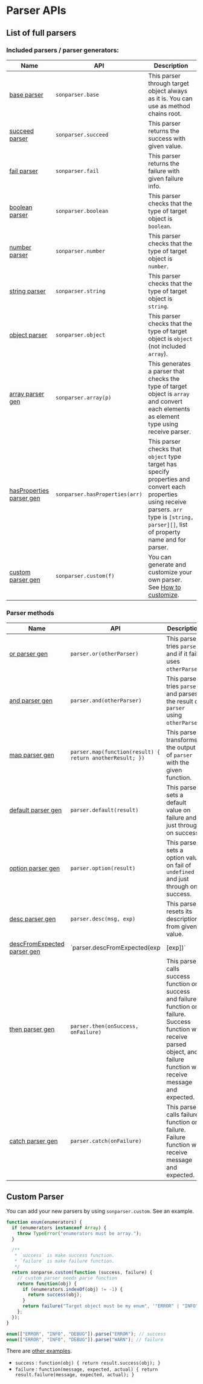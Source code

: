 # Parser APIs

## List of full parsers

### Included parsers / parser generators:

| Name | API | Description |
| --- | --- | --- |
| [base parser](../examples/parsers/base.js) | `sonparser.base` | This parser through target object always as it is.  You can use as method chains root. |
| [succeed parser](../examples/parsers/succeed.js) | `sonparser.succeed` | This parser returns the success with given value. |
| [fail parser](../examples/parsers/fail.js) | `sonparser.fail` | This parser returns the failure with given failure info. |
| [boolean parser](../examples/parsers/boolean.js) | `sonparser.boolean` | This parser checks that the type of target object is `boolean`. |
| [number parser](../examples/parsers/number.js) | `sonparser.number` | This parser checks that the type of target object is `number`. |
| [string parser](../examples/parsers/string.js) | `sonparser.string` | This parser checks that the type of target object is `string`. |
| [object parser](../examples/parsers/object.js) | `sonparser.object` | This parser checks that the type of target object is `object` (not included `array`). |
| [array parser gen](../examples/parsers/array.js) | `sonparser.array(p)` | This generates a parser that checks the type of target object is `array` and convert each elements as element type using receive parser. |
| [hasProperties parser gen](../examples/parsers/has_properties.js) | `sonparser.hasProperties(arr)` | This parser checks that `object` type target has specify properties and convert each properties using receive parsers. `arr` type is `[string, parser][]`, list of property name and for parser. |
| [custom parser gen](../examples/parsers/boolean.js) | `sonparser.custom(f)` | You can generate and customize your own parser.  See [How to customize](#custom-parser). |

### Parser methods

| Name | API | Description |
| --- | --- | --- |
| [or parser gen](../examples/parsers/or.js) | `parser.or(otherParser)` | This parser tries `parser`, and if it fails uses `otherParser`. |
| [and parser gen](../examples/parsers/and.js) | `parser.and(otherParser)` | This parser tries `parser`, and parses the result of `parser` using `otherParser`. |
| [map parser gen](../examples/parsers/map.js) | `parser.map(function(result) { return anotherResult; })` | This parser transforms the output of `parser` with the given function. |
| [default parser gen](../examples/parsers/default.js) | `parser.default(result)` | This parser sets a default value on failure and just through on success. |
| [option parser gen](../examples/parsers/option.js) | `parser.option(result)` | This parser sets a option value on fail of `undefined` and just through on success. |
| [desc parser gen](../examples/parsers/desc.js) | `parser.desc(msg, exp)` | This parser resets its description from given value. |
| [descFromExpected parser gen](../examples/parsers/desc_from_expected.js) | `parser.descFromExpected(exp|[exp])` | This parser resets its description from given expected. |
| [then parser gen](../examples/parsers/then.js) | `parser.then(onSuccess, onFailure)` | This parser calls success function on success and failure function on failure.　Success function will receive parsed object, and failure function will receive message and expected. |
| [catch parser gen](../examples/parsers/catch.js) | `parser.catch(onFailure)` | This parser calls failure function on failure.　Failure function will receive message and expected. |

## Custom Parser

You can add your new parsers by using `sonparser.custom`.  See an example.

```javascript
function enum(enumerators) {
  if (enumerators instanceof Array) {
    throw TypeError("enumerators must be array.");
  }

  /**
   * `success` is make success function.
   * `failure` is make failure function.
   */
  return sonparse.custom(function (success, failure) {
    // custom parser needs parse function
    return function(obj) {
      if (enumerators.indexOf(obj) != -1) {
        return success(obj);
      }
      return failure("Target object must be my enum", '"ERROR" | "INFO" | "DEBUG"');
    };
  });
}

enum(["ERROR", "INFO", "DEBUG"]).parse("ERROR"); // success
enum(["ERROR", "INFO", "DEBUG"]).parse("WARN"); // failure
```

There are [other examples](../examples/parsers/custom.js).

 * `success` : `function(obj) { return result.success(obj); }`
 * `failure` : `function(message, expected, actual) { return result.failure(message, expected, actual); }`
